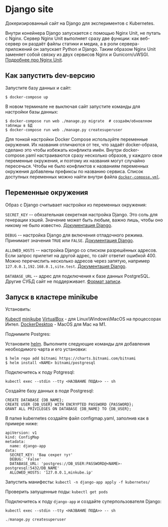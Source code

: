 # Django site

Докеризированный сайт на Django для экспериментов с Kubernetes.

Внутри конейнера Django запускается с помощью Nginx Unit, не путать с Nginx. Сервер Nginx Unit выполняет сразу две функции: как веб-сервер он раздаёт файлы статики и медиа, а в роли сервера-приложений он запускает Python и Django. Таким образом Nginx Unit заменяет собой связку из двух сервисов Nginx и Gunicorn/uWSGI. [Подробнее про Nginx Unit](https://unit.nginx.org/).

## Как запустить dev-версию

Запустите базу данных и сайт:

```shell-session
$ docker-compose up
```

В новом терминале не выключая сайт запустите команды для настройки базы данных:

```shell-session
$ docker-compose run web ./manage.py migrate  # создаём/обновляем таблицы в БД
$ docker-compose run web ./manage.py createsuperuser
```

Для тонкой настройки Docker Compose используйте переменные окружения. Их названия отличаются от тех, что задаёт docker-образа, сделано это чтобы избежать конфликта имён. Внутри docker-compose.yaml настраиваются сразу несколько образов, у каждого свои переменные окружения, и поэтому их названия могут случайно пересечься. Чтобы не было конфликтов к названиям переменных окружения добавлены префиксы по названию сервиса. Список доступных переменных можно найти внутри файла [`docker-compose.yml`](./docker-compose.yml).

## Переменные окружения

Образ с Django считывает настройки из переменных окружения:

`SECRET_KEY` -- обязательная секретная настройка Django. Это соль для генерации хэшей. Значение может быть любым, важно лишь, чтобы оно никому не было известно. [Документация Django](https://docs.djangoproject.com/en/3.2/ref/settings/#secret-key).

`DEBUG` -- настройка Django для включения отладочного режима. Принимает значения `TRUE` или `FALSE`. [Документация Django](https://docs.djangoproject.com/en/3.2/ref/settings/#std:setting-DEBUG).

`ALLOWED_HOSTS` -- настройка Django со списком разрешённых адресов. Если запрос прилетит на другой адрес, то сайт ответит ошибкой 400. Можно перечислить несколько адресов через запятую, например `127.0.0.1,192.168.0.1,site.test`. [Документация Django](https://docs.djangoproject.com/en/3.2/ref/settings/#allowed-hosts).

`DATABASE_URL` -- адрес для подключения к базе данных PostgreSQL. Другие СУБД сайт не поддерживает. [Формат записи](https://github.com/jacobian/dj-database-url#url-schema).

## Запуск в кластере minikube

Установить:

[Kubectl](https://kubernetes.io/ru/docs/tasks/tools/install-kubectl/)
[minikube](https://minikube.sigs.k8s.io/docs/)
[VirtualBox](https://www.virtualbox.org) - для Linux\Windows\MacOS на процессорах Интел.
[DockerDesktop](https://www.docker.com) - MacOS для Mac на M1.

Поднимите Postgres:

Установите [helm](https://helm.sh/docs/intro/install/). 
Выполните следующие команды для добавления необходимого чарта и его установки:
```shell-session
$ helm repo add bitnami https://charts.bitnami.com/bitnami
$ helm install <NAME> bitnami/postgresql
```

Подключитесь к поду Potgresql:
```shell-session
kubectl exec --stdin --tty <НАЗВАНИЕ ПОДА>> -- sh
```

Создайте базу данных в поде Postgresql:
```
CREATE DATABASE {DB_NAME};
CREATE USER {DB_USER} WITH ENCRYPTED PASSWORD {PASSWORD};
GRANT ALL PRIVILEGES ON DATABASE {DB_NAME} TO {DB_USER};
```

В папке kubernetes создайте файл configmap.yaml, заполнив как в примере ниже:
```
apiVersion: v1
kind: ConfigMap
metadata:
  name: django-app
data:
  SECRET_KEY: 'Ваш секрет тут'
  DEBUG: 'False'
  DATABASE_URL: 'postgres://DB_USER:PASSWORD@<NAME>-postgresql:5432/DB_NAME'
  ALLOWED_HOSTS: '127.0.0.1,minkube.ip'
```

Запустить манифесты:
`kubectl -n django-app apply -f kubernetes/ `

Проверить запущенные поды:
`kubectl get pods`

 Подключитесь к поду `django-app` и создайте суперпользователя Django:
 ```shell-session
kubectl exec --stdin --tty <НАЗВАНИЕ ПОДА>> -- sh
```

```python
./manage.py createsuperuser
```